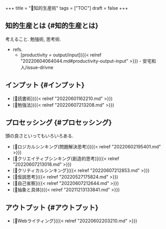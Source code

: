 +++
title = "📁知的生産術"
tags = ["TOC"]
draft = false
+++

## 知的生産とは {#知的生産とは}

考えること. 勉強術, 思考術.

-   refs.
    -   [productivity = output/input]({{< relref "20220604064044.md#productivity-output-input" >}}) - 安宅和人/issue-drivne


## インプット {#インプット}

-   [📝読書術]({{< relref "20220601162210.md" >}})
-   [📝勉強法]({{< relref "20220607213208.md" >}})


## プロセッシング {#プロセッシング}

頭の良さといってもいろいろある.

-   [📝ロジカルシンキング(問題解決思考)]({{< relref "20220602195401.md" >}})
-   [📝クリエイティブシンキング(創造的思考)]({{< relref "20220607213018.md" >}})
-   [📝クリティカルシンキング]({{< relref "20220607212853.md" >}})
-   [📝仮説思考]({{< relref "20220527175824.md" >}})
-   [📝自己省察]({{< relref "20220607212644.md" >}})
-   [📝抽象と具体]({{< relref "20211213133841.md" >}})


## アウトプット {#アウトプット}

-   [📝Webライティング]({{< relref "20220602203210.md" >}})
